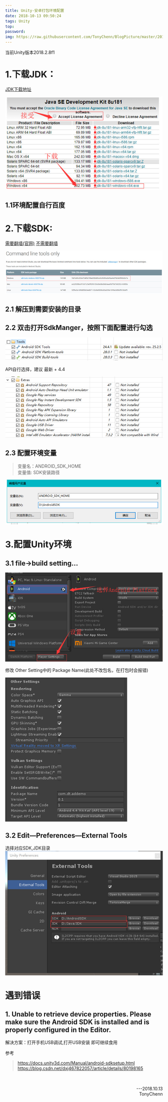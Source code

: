 ```yaml
---
title: Unity-安卓打包环境配置
date: 2018-10-13 09:50:24
tags: Unity
top:
password:
img: https://raw.githubusercontent.com/TonyChenn/BlogPicture/master/2019/0426/icon.png
---
```


当前Unity版本2018.2.8f1
# 1.下载JDK：
[JDK下载地址](https://www.oracle.com/technetwork/java/javase/downloads/jdk8-downloads-2133151.html)

![jdk](https://raw.githubusercontent.com/TonyChenn/BlogPicture/master/2018/10.13/jdk.jpg)

## 1.1环境配置自行百度

# 2.下载SDK:
[需要翻墙(官网)](https://developer.android.com/sdk/index.html)
[不需要翻墙](https://www.androiddevtools.cn/)

![sdk](https://raw.githubusercontent.com/TonyChenn/BlogPicture/master/2018/10.13/sdk.jpg)

## 2.1 解压到需要安装的目录
## 2.2 双击打开SdkManger，按照下面配置进行勾选

![sdkmanger1](https://raw.githubusercontent.com/TonyChenn/BlogPicture/master/2018/10.13/sdkmanger1.jpg)

API自行选择，建议 最新 + 4.4

![sdkmanger2](https://raw.githubusercontent.com/TonyChenn/BlogPicture/master/2018/10.13/sdkmanger2.jpg)

## 2.3 配置环境变量
> 变量名：ANDROID_SDK_HOME <br>
> 变量值: SDK安装路径

![sdkhome](https://raw.githubusercontent.com/TonyChenn/BlogPicture/master/2018/10.13/sdkhome.jpg)

# 3.配置Unity环境
## 3.1 file->build setting...

![build](https://raw.githubusercontent.com/TonyChenn/BlogPicture/master/2018/10.13/build.jpg)

修改 Other Setting中的 Package Name(此处不改包名，在打包时会报错)

![setting](https://raw.githubusercontent.com/TonyChenn/BlogPicture/master/2018/10.13/setting.jpg)

## 3.2 Edit—Preferences—External Tools
选择对应SDK,JDK目录
![](https://raw.githubusercontent.com/TonyChenn/BlogPicture/master/2018/10.13/config.jpg)

# 遇到错误

## 1. Unable to retrieve device properties. Please make sure the Android SDK is installed and is properly configured in the Editor. 

解决方案：打开手机USB调试,打开USB安装 即可继续食用

参考
> https://docs.unity3d.com/Manual/android-sdksetup.html
https://blog.csdn.net/dxj467822057/article/details/80198165

</br>
</br>
<div align="right">---2018.10.13</br>TonyChenn</div>